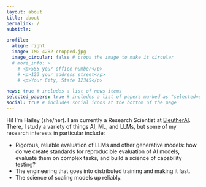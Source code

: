 ```yaml
---
layout: about
title: about
permalink: /
subtitle: 

profile:
  align: right
  image: IMG-4282-cropped.jpg
  image_circular: false # crops the image to make it circular
  # more_info: >
    # <p>555 your office number</p>
    # <p>123 your address street</p>
    # <p>Your City, State 12345</p>

news: true # includes a list of news items
selected_papers: true # includes a list of papers marked as "selected={true}"
social: true # includes social icons at the bottom of the page
---
```


Hi! I'm Hailey (she/her). I am currently a Research Scientist at [EleutherAI](https://eleuther.ai). There, I study a variety of things AI, ML, and LLMs, but some of my research interests in particular include: 

- Rigorous, reliable evaluation of LLMs and other generative models: how do we create standards for reproducible evaluation of AI models, evaluate them on complex tasks, and build a science of capability testing?
- The engineering that goes into distributed training and making it fast. 
- The science of scaling models up reliably.



